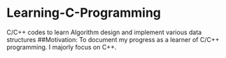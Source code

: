 # Learning-C-Programming
C/C++ codes to learn Algorithm design and implement various data structures
##Motivation:
To document my progress as a learner of C/C++ programming. I majorly focus on C++. 
